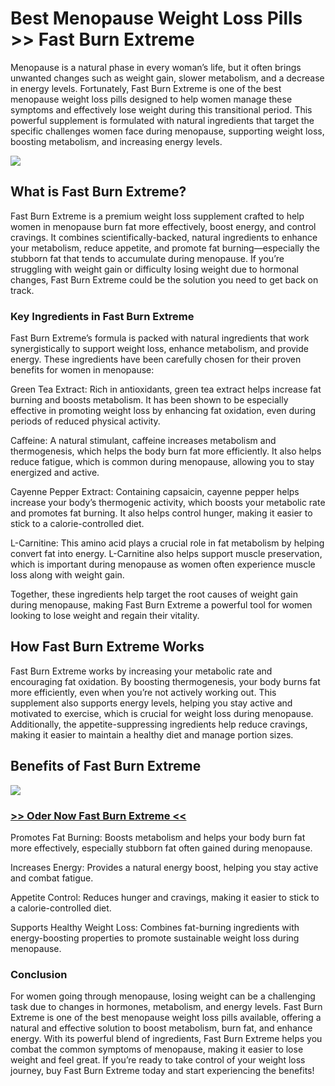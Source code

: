 # Best Menopause Weight Loss Pills >> Fast Burn Extreme

Menopause is a natural phase in every woman’s life, but it often brings unwanted changes such as weight gain, slower metabolism, and a decrease in energy levels. Fortunately, Fast Burn Extreme is one of the best menopause weight loss pills designed to help women manage these symptoms and effectively lose weight during this transitional period. This powerful supplement is formulated with natural ingredients that target the specific challenges women face during menopause, supporting weight loss, boosting metabolism, and increasing energy levels.

![](https://i.imgur.com/eYtB7Tv.jpeg)

## What is Fast Burn Extreme?

Fast Burn Extreme is a premium weight loss supplement crafted to help women in menopause burn fat more effectively, boost energy, and control cravings. It combines scientifically-backed, natural ingredients to enhance your metabolism, reduce appetite, and promote fat burning—especially the stubborn fat that tends to accumulate during menopause. If you’re struggling with weight gain or difficulty losing weight due to hormonal changes, Fast Burn Extreme could be the solution you need to get back on track.

### Key Ingredients in Fast Burn Extreme

Fast Burn Extreme’s formula is packed with natural ingredients that work synergistically to support weight loss, enhance metabolism, and provide energy. These ingredients have been carefully chosen for their proven benefits for women in menopause:

Green Tea Extract: Rich in antioxidants, green tea extract helps increase fat burning and boosts metabolism. It has been shown to be especially effective in promoting weight loss by enhancing fat oxidation, even during periods of reduced physical activity.

Caffeine: A natural stimulant, caffeine increases metabolism and thermogenesis, which helps the body burn fat more efficiently. It also helps reduce fatigue, which is common during menopause, allowing you to stay energized and active.

Cayenne Pepper Extract: Containing capsaicin, cayenne pepper helps increase your body’s thermogenic activity, which boosts your metabolic rate and promotes fat burning. It also helps control hunger, making it easier to stick to a calorie-controlled diet.

L-Carnitine: This amino acid plays a crucial role in fat metabolism by helping convert fat into energy. L-Carnitine also helps support muscle preservation, which is important during menopause as women often experience muscle loss along with weight gain.

Together, these ingredients help target the root causes of weight gain during menopause, making Fast Burn Extreme a powerful tool for women looking to lose weight and regain their vitality.

## How Fast Burn Extreme Works

Fast Burn Extreme works by increasing your metabolic rate and encouraging fat oxidation. By boosting thermogenesis, your body burns fat more efficiently, even when you’re not actively working out. This supplement also supports energy levels, helping you stay active and motivated to exercise, which is crucial for weight loss during menopause. Additionally, the appetite-suppressing ingredients help reduce cravings, making it easier to maintain a healthy diet and manage portion sizes.

## Benefits of Fast Burn Extreme
![](https://i.imgur.com/3H1F5vX.png)

### [>> Oder Now Fast Burn Extreme <<](https://nplink.net/w96zhw0j)

Promotes Fat Burning: Boosts metabolism and helps your body burn fat more effectively, especially stubborn fat often gained during menopause.

Increases Energy: Provides a natural energy boost, helping you stay active and combat fatigue.

Appetite Control: Reduces hunger and cravings, making it easier to stick to a calorie-controlled diet.

Supports Healthy Weight Loss: Combines fat-burning ingredients with energy-boosting properties to promote sustainable weight loss during menopause.

### Conclusion

For women going through menopause, losing weight can be a challenging task due to changes in hormones, metabolism, and energy levels. Fast Burn Extreme is one of the best menopause weight loss pills available, offering a natural and effective solution to boost metabolism, burn fat, and enhance energy. With its powerful blend of ingredients, Fast Burn Extreme helps you combat the common symptoms of menopause, making it easier to lose weight and feel great. If you’re ready to take control of your weight loss journey, buy Fast Burn Extreme today and start experiencing the benefits!



